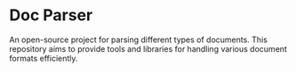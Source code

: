 # Doc Parser

An open-source project for parsing different types of documents. This repository aims to provide tools and libraries for handling various document formats efficiently.